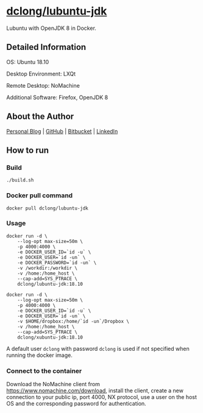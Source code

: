 # [dclong/lubuntu-jdk](https://hub.docker.com/r/dclong/lubuntu-jdk/)

Lubuntu with OpenJDK 8 in Docker.

## Detailed Information

OS: Ubuntu 18.10

Desktop Environment: LXQt

Remote Desktop: NoMachine

Additional Software: Firefox, OpenJDK 8

## About the Author

[Personal Blog](http://www.legendu.net)   |   [GitHub](https://github.com/dclong)   |   [Bitbucket](https://bitbucket.org/dclong/)   |   [LinkedIn](http://www.linkedin.com/in/ben-chuanlong-du-1239b221/)



## How to run

### Build

```
./build.sh
```

### Docker pull command

```
docker pull dclong/lubuntu-jdk
```

### Usage

```
docker run -d \
    --log-opt max-size=50m \
    -p 4000:4000 \
    -e DOCKER_USER_ID=`id -u` \
    -e DOCKER_USER=`id -un` \
    -e DOCKER_PASSWORD=`id -un` \
    -v /workdir:/workdir \
    -v /home:/home_host \
    --cap-add=SYS_PTRACE \
    dclong/lubuntu-jdk:18.10
```

```
docker run -d \
    --log-opt max-size=50m \
    -p 4000:4000 \
    -e DOCKER_USER_ID=`id -u` \
    -e DOCKER_USER=`id -un` \
    -v $HOME/dropbox:/home/`id -un`/Dropbox \
    -v /home:/home_host \
    --cap-add=SYS_PTRACE \
    dclong/xubuntu-jdk:18.10
```

A default user `dclong` with password `dclong` is used if not specified when running the docker image.

### Connect to the container

Download the NoMachine client from <https://www.nomachine.com/download>, 
install the client, 
create a new connection to your public ip, port 4000, NX protocol, 
use a user on the host OS and the corresponding password for authentication. 
